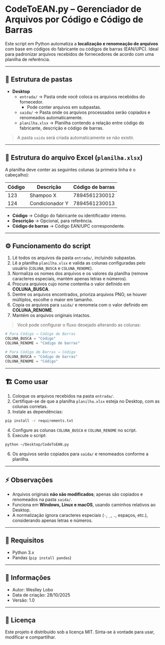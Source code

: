 # CodeToEAN.py – Gerenciador de Arquivos por Código e Código de Barras

Este script em Python automatiza a **localização e renomeação de arquivos** com base em códigos do fabricante ou códigos de barras (EAN/UPC). Ideal para padronizar arquivos recebidos de fornecedores de acordo com uma planilha de referência.

---

## 📂 Estrutura de pastas

- **Desktop**
  - `entrada/` → Pasta onde você coloca os arquivos recebidos do fornecedor.  
    - Pode conter arquivos em subpastas.  
  - `saida/` → Pasta onde os arquivos processados serão copiados e renomeados automaticamente.  
  - `planilha.xlsx` → Planilha contendo a relação entre código do fabricante, descrição e código de barras.  

> A pasta `saida` será criada automaticamente se não existir.

---

## 📄 Estrutura do arquivo Excel (`planilha.xlsx`)

A planilha deve conter as seguintes colunas (a primeira linha é o cabeçalho):

| Código | Descrição | Código de barras |
|--------|-----------|-----------------|
| 123    | Shampoo X | 7894561230012   |
| 124    | Condicionador Y | 7894561230013 |

- **Código** → Código do fabricante ou identificador interno.  
- **Descrição** → Opcional, para referência.  
- **Código de barras** → Código EAN/UPC correspondente.  

---

## ⚙️ Funcionamento do script

1. Lê todos os arquivos da pasta `entrada/`, incluindo subpastas.  
2. Lê a planilha `planilha.xlsx` e valida as colunas configuradas pelo usuário (`COLUNA_BUSCA` e `COLUNA_RENOME`).  
3. Normaliza os nomes dos arquivos e os valores da planilha (remove caracteres especiais, mantém apenas letras e números).  
4. Procura arquivos cujo nome contenha o valor definido em **COLUNA_BUSCA**.  
5. Dentre os arquivos encontrados, prioriza arquivos PNG; se houver múltiplos, escolhe o maior em tamanho.  
6. Copia os arquivos para `saida/` e renomeia com o valor definido em **COLUNA_RENOME**.  
7. Mantém os arquivos originais intactos.

> Você pode configurar o fluxo desejado alterando as colunas:

```python
# Para Código → Código de Barras
COLUNA_BUSCA = "Código"
COLUNA_RENOME = "Código de barras"

# Para Código de Barras → Código
COLUNA_BUSCA = "Código de barras"
COLUNA_RENOME = "Código"
```

---

## 🏗️ Como usar

1. Coloque os arquivos recebidos na pasta `entrada/`.  
2. Certifique-se de que a planilha `planilha.xlsx` esteja no Desktop, com as colunas corretas.  
3. Instale as dependências:

```bash
pip install -r requirements.txt
```

4. Configure as colunas `COLUNA_BUSCA` e `COLUNA_RENOME` no script.  
5. Execute o script:

```bash
python ~/Desktop/CodeToEAN.py
```

6. Os arquivos serão copiados para `saida/` e renomeados conforme a planilha.

---

## ⚡ Observações

- Arquivos originais **não são modificados**; apenas são copiados e renomeados na pasta `saida/`.  
- Funciona em **Windows, Linux e macOS**, usando caminhos relativos ao Desktop.  
- A normalização ignora caracteres especiais (`-`, `_`, `.`, espaços, etc.), considerando apenas letras e números.

---

## 📌 Requisitos

- Python 3.x  
- Pandas (`pip install pandas`)

---

## 📅 Informações

- Autor: Weslley Lobo  
- Data de criação: 28/10/2025  
- Versão: 1.0

---

## 📜 Licença

Este projeto é distribuído sob a licença MIT. Sinta-se à vontade para usar, modificar e compartilhar.


